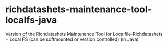# richdatashets-maintenance-tool-localfs-java
Version of the Richdatashets Maintenance Tool for Localfile-Richdatashets + Local FS (can be softmounted or version controlled)   (in Java)
